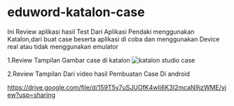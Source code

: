 # eduword-katalon-case

Ini Review aplikasi hasil Test Dari Aplikasi Pendaki menggunakan Katalon,dari buat case beserta aplikasi di coba dan menggunakan Device real atau tidak menggunakan emulator

1.Review Tampilan Gambar case di katalon
![katalon studio case](https://user-images.githubusercontent.com/45755372/209416505-37ffdccd-228d-4886-8788-37e4a520d0b2.PNG)

2.Review Tampilan Dari video hasil Pembuatan Case Di android


https://drive.google.com/file/d/159T5y7uSJUOfK4wIi6K3I2mcaN9jzWME/view?usp=sharing
